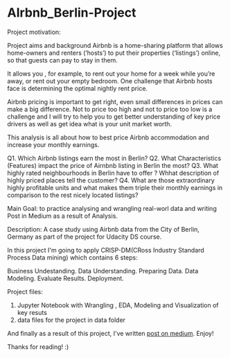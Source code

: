 # AIrbnb_Berlin-Project

Project motivation:

Project aims and background
Airbnb is a home-sharing platform that allows home-owners and renters (‘hosts’) to put their properties (‘listings’) online, so that guests can pay to stay in them.

It allows you , for example, to rent out your home for a week while you’re away, or rent out your empty bedroom. One challenge that Airbnb hosts face is determining the optimal nightly rent price.

Airbnb pricing is important to get right, even small differences in prices can make a big difference. Not to price too high and not to price too low is a challenge and I will try to help you to get better understanding of key price drivers as well as get idea what is your unit market worth.

This analysis is all about how to best price Airbnb accommodation and increase your monthly earnings.

 Q1. Which Airbnb listings earn the most in Berlin?
 Q2. What Characteristics (Features) impact the price of Airnbnb listing in Berlin the most? 
 Q3. What highly rated neighbourhoods in Berlin have to offer ? Whhat description of highly priced places tell the customer?
 Q4. What are those extraordinary highly profitable units and what makes them triple their monthly earnings in comparison to the rest nicely located listings? 

Main Goal: to practice analysing and wrangling real-worl data and writing Post in Medium as a result of Analysis.

Description: A case study using Airbnb data from the City of Berlin, Germany as part of the project for Udacity DS course.

In this project I'm going to apply CRISP-DM(CRoss Industry Standard Process Data mining) which contains 6 steps:

Business Undestanding.
Data Understanding.
Preparing Data.
Data Modeling.
Evaluate Results.
Deployment.


Project files:
1. Jupyter Notebook with Wrangling , EDA, Modeling and  Visualization of  key resuts
2. data files for the project in data folder

And finally as a result of this project, I've written [post on medium](https://medium.com/@kateisaieva/using-ml-prediction-to-maximise-income-with-airbnb-d84a36d86fb0). Enjoy!

Thanks for reading! :)
